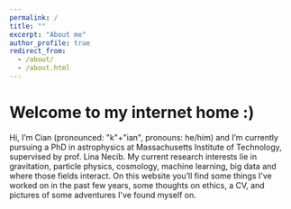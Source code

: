 ```yaml
---
permalink: /
title: ""
excerpt: "About me"
author_profile: true
redirect_from: 
  - /about/
  - /about.html
---
```


# Welcome to my internet home :)

Hi, I’m Cian (pronounced: "k"+"ian", pronouns: he/him) and I’m currently pursuing a PhD in astrophysics at Massachusetts Institute of Technology, supervised by prof. Lina Necib. My current research interests lie in gravitation, particle physics, cosmology, machine learning, big data and where those fields interact. On this website you’ll find some things I've worked on in the past few years, some thoughts on ethics, a CV, and pictures of some adventures I've found myself on. 
